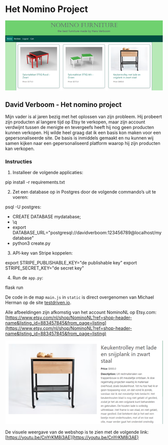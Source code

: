 # Het Nomino Project

![homepage](/myproject/static/uploads/homepage.png)

## David Verboom - Het nomino project

Mijn vader is al jaren bezig met het oplossen van zijn probleem. Hij probeert zijn producten al langere tijd op Etsy te verkopen, maar zijn account verdwijnt tussen de menigte en tevergeefs heeft hij nog geen producten kunnen verkopen. Hij wilde heel graag dat ik een basis kon maken voor een gepersonaliseerde site. De basis is inmiddels gemaakt en nu kunnen wij samen kijken naar een gepersonaliseerd platform waarop hij zijn producten kan verkopen.

### Instructies

1. Installeer de volgende applicaties:

pip install -r requirements.txt

2. Zet een database op in Postgres door de volgende commando’s uit te voeren:

psql -U postgres:
- CREATE DATABASE mydatabase;
- \q
- export DATABASE_URL="postgresql://davidverboom:123456789@localhost/mydatabase"
- python3 create.py

3. API-key van Stripe koppelen:

export STRIPE_PUBLISHABLE_KEY="de publishable key"
export STRIPE_SECRET_KEY="de secret key"

4. Run de `app.py`:

flask run

De code in de map `main.js` in `static` is direct overgenomen van Michael Herman op de site [testdriven.io](https://testdriven.io/blog/flask-stripe-tutorial/).

Alle afbeeldingen zijn afkomstig van het account NominoNL op Etsy.com:
[https://www.etsy.com/nl/shop/NominoNL?ref=shop-header-name&listing_id=883457845&from_page=listing](https://www.etsy.com/nl/shop/NominoNL?ref=shop-header-name&listing_id=883457845&from_page=listing)

![product Afbeelding](/myproject/static/uploads/product.png)

De visuele weergave van de webshop is te zien met de volgende link:
[https://youtu.be/CnYrKM8i3AE](https://youtu.be/CnYrKM8i3AE)



